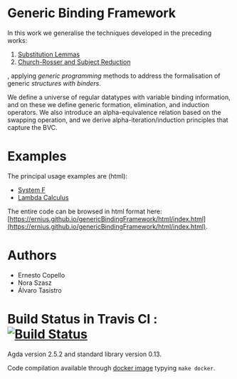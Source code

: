 # Generic Binding Framework

In this work we generalise the techniques developed in the preceding works:

1. [Substitution Lemmas](https://github.com/ernius/formalmetatheory-nominal)
2. [Church-Rosser and Subject Reduction](https://github.com/ernius/formalmetatheory-nominal-Church-Rosser)

, applying *generic programming* methods to address the formalisation of generic *structures with binders*.

We define a universe of regular datatypes with variable binding information, and on  these we define generic formation, elimination, and induction operators. We also introduce an alpha-equivalence relation based on the swapping operation, and we derive alpha-iteration/induction principles that capture the BVC.

# Examples

The principal usage examples are (html):
* [System F](https://ernius.github.io/genericBindingFramework/html/Examples.SystemF.html)
* [Lambda Calculus](https://ernius.github.io/genericBindingFramework/html/Examples.LambdaCalculus.html)

The entire code can be browsed in html format here: [https://ernius.github.io/genericBindingFramework/html/index.html](https://ernius.github.io/genericBindingFramework/html/index.html).

# Authors

* Ernesto Copello 
* Nora Szasz
* Álvaro Tasistro 

# Build Status in Travis CI : [![Build Status](https://travis-ci.org/ernius/genericBindingFramework.svg?branch=master)](https://travis-ci.org/ernius/genericBindingFramework)

Agda version 2.5.2 and standard library version 0.13.

Code compilation available through [docker image](https://hub.docker.com/r/ecopello/agda/) typying `make docker`.


